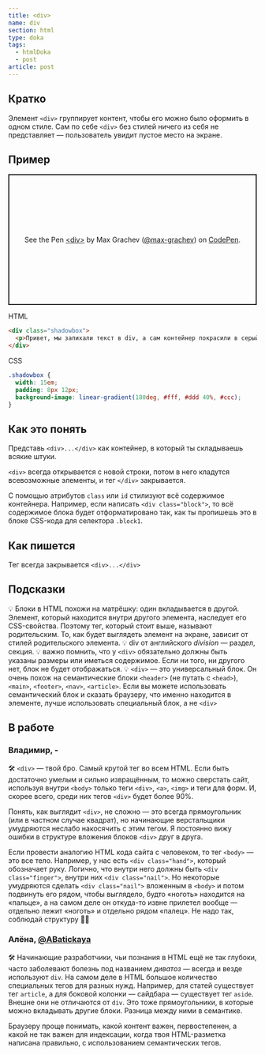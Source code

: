 ```yaml
---
title: <div>
name: div
section: html
type: doka
tags:
  - htmlDoka
  - post
article: post
---
```


## Кратко

Элемент `<div>` группирует контент, чтобы его можно было оформить в одном стиле. Сам по себе `<div>` без стилей ничего из себя не представляет — пользователь увидит пустое место на экране.

## Пример

<p class="codepen" data-height="265" data-theme-id="light" data-default-tab="html,result" data-user="max-grachev" data-slug-hash="ZwOmgw" style="height: 265px; box-sizing: border-box; display: flex; align-items: center; justify-content: center; border: 2px solid; margin: 1em 0; padding: 1em;" data-pen-title="&amp;lt;div&amp;gt;">
  <span>See the Pen <a href="https://codepen.io/max-grachev/pen/ZwOmgw">
  &lt;div&gt;</a> by Max Grachev (<a href="https://codepen.io/max-grachev">@max-grachev</a>)
  on <a href="https://codepen.io">CodePen</a>.</span>
</p>
<script async src="https://static.codepen.io/assets/embed/ei.js"></script>

HTML

```html
<div class="shadowbox">
  <p>Привет, мы запихали текст в div, а сам контейнер покрасили в серый</p>
</div>
```

CSS

```css
.shadowbox {
  width: 15em;
  padding: 8px 12px;
  background-image: linear-gradient(180deg, #fff, #ddd 40%, #ccc);
}
```

## Как это понять

Представь `<div>...</div>` как контейнер, в который ты складываешь всякие штуки.

`<div>` всегда открывается с новой строки, потом в него кладутся всевозможные элементы, и тег `</div>` закрывается.

С помощью атрибутов `class` или `id` стилизуют всё содержимое контейнера. Например, если написать `<div class="block">`, то всё содержимое блока будет отформатировано так, как ты пропишешь это в блоке CSS-кода для селектора `.block1`.

## Как пишется

Тег всегда закрывается `<div>...</div>`

## Подсказки

💡 Блоки в HTML похожи на матрёшку: один вкладывается в другой. Элемент, который находится внутри другого элемента, наследует его CSS-свойства. Поэтому тег, который стоит выше, называют родительским. То, как будет выглядеть элемент на экране, зависит от стилей родительского элемента. 💡 div от английского _division_ — раздел, секция. 💡 важно помнить, что у `<div>` обязательно должны быть указаны размеры или иметься содержимое. Если ни того, ни другого нет, блок не будет отображаться. 💡 `<div>` — это универсальный блок. Он очень похож на семантические блоки `<header>` (не путать с `<head>`), `<main>`, `<footer>`, `<nav>`, `<article>`. Если вы можете использовать семантический блок и сказать браузеру, что именно находится в элементе, лучше использовать специальный блок, а не `<div>`

## В работе

<h3>Владимир, <span class="twitter">-</span></h3>

🛠 `<div>` — твой бро. Самый крутой тег во всем HTML. Если быть достаточно умелым и сильно извращённым, то можно сверстать сайт, используя внутри `<body>` только теги `<div>`, `<a>`, `<img>` и теги для форм. И, скорее всего, среди них тегов `<div>` будет более 90%.

Понять, как выглядит `<div>`, не сложно — это всегда прямоугольник (или в частном случае квадрат), но начинающие верстальщики умудряются неслабо накосячить с этим тегом. Я постоянно вижу ошибки в структуре вложения блоков `<div>` друг в друга.

Если провести аналогию HTML кода сайта с человеком, то тег `<body>` — это все тело. Например, у нас есть `<div class="hand">`, который обозначает руку. Логично, что внутри него должны быть `<div class="finger">`, внутри них `<div class="nail">`. Но некоторые умудряются сделать `<div class="nail">` вложенным в `<body>` и потом подвинуть его рядом, чтобы выглядело, будто «ноготь» находится на «пальце», а на самом деле он откуда-то извне прилетел вообще — отдельно лежит «ноготь» и отдельно рядом «палец». Не надо так, соблюдай структуру 💪🏻

<h3>Алёна, <a href="https://twitter.com/ABatickaya" target="_blank" rel="nofollow noopener noreferrer" class="twitter">@ABatickaya</a></h3>

🛠 Начинающие разработчики, чьи познания в HTML ещё не так глубоки, часто заболевают болезнь под названием <i>диватоз</i> — всегда и везде используют `div`. На самом деле в HTML большое количество специальных тегов для разных нужд. Например, для статей существует тег `article`, а для боковой колонки — сайдбара — существует тег `aside`. Внешне они не отличаются от `div`. Это тоже прямоугольники, в которые можно вкладывать другие блоки. Разница между ними в семантике.

Браузеру проще понимать, какой контент важен, первостепенен, а какой не так важен для индексации, когда твоя HTML-разметка написана правильно, с использованием семантических тегов.
